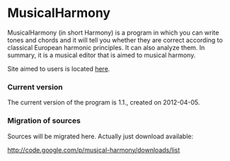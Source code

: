# MusicalHarmony #

MusicalHarmony (in short Harmony) is a program in which you can write tones and chords and it will tell you whether they are correct according to classical European harmonic principles. It can also analyze them. In summary, it is a musical editor that is aimed to musical harmony.

Site aimed to users is located [here](http://www.orchestralmusic.net/harmony).

### Current version ###
The current version of the program is 1.1., created on 2012-04-05.

### Migration of sources ###
Sources will be migrated here. Actually just download available:

http://code.google.com/p/musical-harmony/downloads/list
